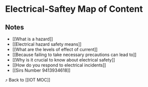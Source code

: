 # Electrical-Saftey Map of Content


## Notes
- [[What is a hazard]]
- [[Electrical hazard safety means]]
- [[What are the levels of effect of current]]
- [[Because failing to take necessary precautions can lead to]]
- [[Why is it crucial to know about electrical safety]]
- [[How do you respond to electrical incidents]]
- [[Sirs Number 9413934618]]

⤴️ Back to [[IOT MOC]]